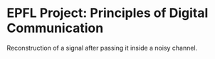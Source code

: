 # EPFL Project: Principles of Digital Communication

Reconstruction of a signal after passing it inside a noisy channel.
